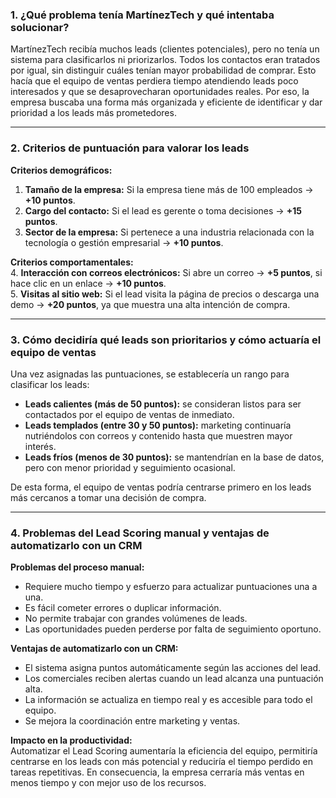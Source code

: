### **1. ¿Qué problema tenía MartínezTech y qué intentaba solucionar?**

MartínezTech recibía muchos leads (clientes potenciales), pero no tenía un sistema para clasificarlos ni priorizarlos. Todos los contactos eran tratados por igual, sin distinguir cuáles tenían mayor probabilidad de comprar. Esto hacía que el equipo de ventas perdiera tiempo atendiendo leads poco interesados y que se desaprovecharan oportunidades reales. Por eso, la empresa buscaba una forma más organizada y eficiente de identificar y dar prioridad a los leads más prometedores.

---
### **2. Criterios de puntuación para valorar los leads**

**Criterios demográficos:**
1. **Tamaño de la empresa:** Si la empresa tiene más de 100 empleados → **+10 puntos**.
2. **Cargo del contacto:** Si el lead es gerente o toma decisiones → **+15 puntos**.
3. **Sector de la empresa:** Si pertenece a una industria relacionada con la tecnología o gestión empresarial → **+10 puntos**.

**Criterios comportamentales:**  
4. **Interacción con correos electrónicos:** Si abre un correo → **+5 puntos**, si hace clic en un enlace → **+10 puntos**.  
5. **Visitas al sitio web:** Si el lead visita la página de precios o descarga una demo → **+20 puntos**, ya que muestra una alta intención de compra.

---

### **3. Cómo decidiría qué leads son prioritarios y cómo actuaría el equipo de ventas**

Una vez asignadas las puntuaciones, se establecería un rango para clasificar los leads:
- **Leads calientes (más de 50 puntos):** se consideran listos para ser contactados por el equipo de ventas de inmediato.
- **Leads templados (entre 30 y 50 puntos):** marketing continuaría nutriéndolos con correos y contenido hasta que muestren mayor interés.
- **Leads fríos (menos de 30 puntos):** se mantendrían en la base de datos, pero con menor prioridad y seguimiento ocasional.

De esta forma, el equipo de ventas podría centrarse primero en los leads más cercanos a tomar una decisión de compra.

---
### **4. Problemas del Lead Scoring manual y ventajas de automatizarlo con un CRM**

**Problemas del proceso manual:**
- Requiere mucho tiempo y esfuerzo para actualizar puntuaciones una a una.
- Es fácil cometer errores o duplicar información.
- No permite trabajar con grandes volúmenes de leads.
- Las oportunidades pueden perderse por falta de seguimiento oportuno.

**Ventajas de automatizarlo con un CRM:**
- El sistema asigna puntos automáticamente según las acciones del lead.
- Los comerciales reciben alertas cuando un lead alcanza una puntuación alta.
- La información se actualiza en tiempo real y es accesible para todo el equipo.
- Se mejora la coordinación entre marketing y ventas.

**Impacto en la productividad:**  
Automatizar el Lead Scoring aumentaría la eficiencia del equipo, permitiría centrarse en los leads con más potencial y reduciría el tiempo perdido en tareas repetitivas. En consecuencia, la empresa cerraría más ventas en menos tiempo y con mejor uso de los recursos.